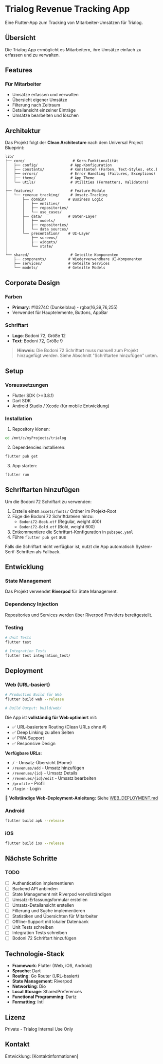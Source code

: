 # Trialog Revenue Tracking App

Eine Flutter-App zum Tracking von Mitarbeiter-Umsätzen für Trialog.

## Übersicht

Die Trialog App ermöglicht es Mitarbeitern, ihre Umsätze einfach zu erfassen und zu verwalten.

## Features

### Für Mitarbeiter
- Umsätze erfassen und verwalten
- Übersicht eigener Umsätze
- Filterung nach Zeitraum
- Detailansicht einzelner Einträge
- Umsätze bearbeiten und löschen

## Architektur

Das Projekt folgt der **Clean Architecture** nach dem Universal Project Blueprint:

```
lib/
├── core/                      # Kern-Funktionalität
│   ├── config/               # App-Konfiguration
│   ├── constants/            # Konstanten (Farben, Text-Styles, etc.)
│   ├── errors/               # Error Handling (Failures, Exceptions)
│   ├── theme/                # App Theme
│   └── utils/                # Utilities (Formatters, Validators)
│
├── features/                 # Feature-Module
│   └── revenue_tracking/     # Umsatz-Tracking
│       ├── domain/          # Business Logic
│       │   ├── entities/
│       │   ├── repositories/
│       │   └── use_cases/
│       ├── data/            # Daten-Layer
│       │   ├── models/
│       │   ├── repositories/
│       │   └── data_sources/
│       └── presentation/    # UI-Layer
│           ├── screens/
│           ├── widgets/
│           └── state/
│
└── shared/                   # Geteilte Komponenten
    ├── components/          # Wiederverwendbare UI-Komponenten
    ├── services/            # Geteilte Services
    └── models/              # Geteilte Models
```

## Corporate Design

### Farben
- **Primary**: #10274C (Dunkelblau) - rgba(16,39,76,255)
- Verwendet für Hauptelemente, Buttons, AppBar

### Schriftart
- **Logo**: Bodoni 72, Größe 12
- **Text**: Bodoni 72, Größe 9

> **Hinweis**: Die Bodoni 72 Schriftart muss manuell zum Projekt hinzugefügt werden.
> Siehe Abschnitt "Schriftarten hinzufügen" unten.

## Setup

### Voraussetzungen
- Flutter SDK (>=3.8.1)
- Dart SDK
- Android Studio / Xcode (für mobile Entwicklung)

### Installation

1. Repository klonen:
```bash
cd /mnt/c/myProjects/trialog
```

2. Dependencies installieren:
```bash
flutter pub get
```

3. App starten:
```bash
flutter run
```

## Schriftarten hinzufügen

Um die Bodoni 72 Schriftart zu verwenden:

1. Erstelle einen `assets/fonts/` Ordner im Projekt-Root
2. Füge die Bodoni 72 Schriftdateien hinzu:
   - `Bodoni72-Book.otf` (Regular, weight 400)
   - `Bodoni72-Bold.otf` (Bold, weight 600)
3. Entkommentiere die Schriftart-Konfiguration in `pubspec.yaml`
4. Führe `flutter pub get` aus

Falls die Schriftart nicht verfügbar ist, nutzt die App automatisch System-Serif-Schriften als Fallback.

## Entwicklung

### State Management
Das Projekt verwendet **Riverpod** für State Management.

### Dependency Injection
Repositories und Services werden über Riverpod Providers bereitgestellt.

### Testing
```bash
# Unit Tests
flutter test

# Integration Tests
flutter test integration_test/
```

## Deployment

### Web (URL-basiert)
```bash
# Production Build für Web
flutter build web --release

# Build Output: build/web/
```

Die App ist **vollständig für Web optimiert** mit:
- ✅ URL-basiertem Routing (Clean URLs ohne #)
- ✅ Deep Linking zu allen Seiten
- ✅ PWA Support
- ✅ Responsive Design

**Verfügbare URLs:**
- `/` - Umsatz-Übersicht (Home)
- `/revenues/add` - Umsatz hinzufügen
- `/revenues/{id}` - Umsatz Details
- `/revenues/{id}/edit` - Umsatz bearbeiten
- `/profile` - Profil
- `/login` - Login

📖 **Vollständige Web-Deployment-Anleitung:** Siehe [WEB_DEPLOYMENT.md](WEB_DEPLOYMENT.md)

### Android
```bash
flutter build apk --release
```

### iOS
```bash
flutter build ios --release
```

## Nächste Schritte

### TODO
- [ ] Authentication implementieren
- [ ] Backend API anbinden
- [ ] State Management mit Riverpod vervollständigen
- [ ] Umsatz-Erfassungsformular erstellen
- [ ] Umsatz-Detailansicht erstellen
- [ ] Filterung und Suche implementieren
- [ ] Statistiken und Übersichten für Mitarbeiter
- [ ] Offline-Support mit lokaler Datenbank
- [ ] Unit Tests schreiben
- [ ] Integration Tests schreiben
- [ ] Bodoni 72 Schriftart hinzufügen

## Technologie-Stack

- **Framework**: Flutter (Web, iOS, Android)
- **Sprache**: Dart
- **Routing**: Go Router (URL-basiert)
- **State Management**: Riverpod
- **Networking**: Dio
- **Local Storage**: SharedPreferences
- **Functional Programming**: Dartz
- **Formatting**: Intl

## Lizenz

Private - Trialog Internal Use Only

## Kontakt

Entwicklung: [Kontaktinformationen]
